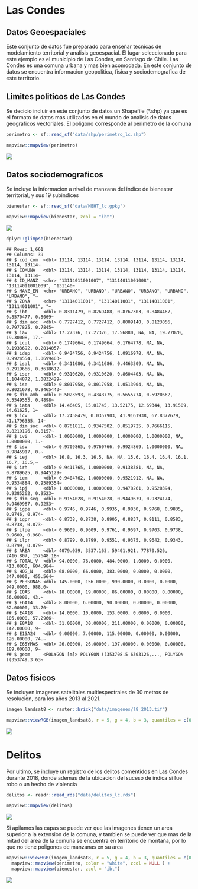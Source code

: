 Las Condes
================

## Datos Geoespaciales

Este conjunto de datos fue preparado para enseñar tecnicas de
modelamiento territorial y analisis geoespacial. El lugar seleccionado
para este ejemplo es el municipio de Las Condes, en Santiago de Chile.
Las Condes es una comuna urbana y mas bien acomodada. En este conjunto
de datos se encuentra informacion geopolitica, fisica y sociodemografica
de este territorio.

## Limites politicos de Las Condes

Se decicio incluir en este conjunto de datos un Shapefile (\*.shp) ya
que es el formato de datos mas utilizados en el mundo de analisis de
datos geograficos vectoriales. El poligono corresponde al perimetro de
la comuna

``` r
perimetro <- sf::read_sf("data/shp/perimetro_lc.shp")

mapview::mapview(perimetro)
```

![](README_files/figure-gfm/perimetro-1.png)<!-- -->

## Datos sociodemograficos

Se incluye la informacion a nivel de manzana del indice de bienestar
territorial, y sus 19 subindices

``` r
bienestar <- sf::read_sf("data/MBHT_lc.gpkg")

mapview::mapview(bienestar, zcol = "ibt")
```

![](README_files/figure-gfm/matriz%20de%20bienestar%20territorial-1.png)<!-- -->

``` r
dplyr::glimpse(bienestar)
```

    ## Rows: 1,661
    ## Columns: 39
    ## $ cod_com  <dbl> 13114, 13114, 13114, 13114, 13114, 13114, 13114, 13114, 13114~
    ## $ COMUNA   <dbl> 13114, 13114, 13114, 13114, 13114, 13114, 13114, 13114, 13114~
    ## $ ID_MANZ  <chr> "13114011001007", "13114011001008", "13114011001009", "131140~
    ## $ MANZ_EN  <chr> "URBANO", "URBANO", "URBANO", "URBANO", "URBANO", "URBANO", "~
    ## $ ZONA     <chr> "13114011001", "13114011001", "13114011001", "13114011001", "~
    ## $ ibt      <dbl> 0.8311479, 0.8269488, 0.8767303, 0.8484467, 0.8570477, 0.8069~
    ## $ dim_acc  <dbl> 0.7727412, 0.7727412, 0.8009140, 0.8123056, 0.7977825, 0.7845~
    ## $ iav      <dbl> 17.27376, 17.27376, 17.56880, NA, NA, 19.77070, 19.30008, 17.~
    ## $ icul     <dbl> 0.1749664, 0.1749664, 0.1764778, NA, NA, 0.1933692, 0.2014057~
    ## $ idep     <dbl> 0.9424756, 0.9424756, 1.0916978, NA, NA, 0.9924554, 1.0699403~
    ## $ isal     <dbl> 0.3411686, 0.3411686, 0.4463309, NA, NA, 0.2919666, 0.3618612~
    ## $ iser     <dbl> 0.9310620, 0.9310620, 0.8604403, NA, NA, 1.1044872, 1.0832429~
    ## $ ise      <dbl> 0.8017958, 0.8017958, 1.0513904, NA, NA, 0.8021678, 0.9465443~
    ## $ dim_amb  <dbl> 0.5023593, 0.4348775, 0.5655774, 0.5920662, 0.5549553, 0.4898~
    ## $ iata     <dbl> 14.46405, 15.01745, 13.52175, 12.69344, 13.91509, 14.61625, 1~
    ## $ icv      <dbl> 17.2458479, 0.0357903, 41.9161938, 67.8377679, 41.1796335, 14~
    ## $ dim_soc  <dbl> 0.8761811, 0.9347502, 0.8519725, 0.7666115, 0.8219196, 0.8157~
    ## $ ivi      <dbl> 1.0000000, 1.0000000, 1.0000000, 1.0000000, NA, 1.0000000, 1.~
    ## $ isv      <dbl> 0.9709865, 0.9760766, 0.9924869, 1.0000000, NA, 0.9845917, 0.~
    ## $ iej      <dbl> 16.8, 16.3, 16.5, NA, NA, 15.6, 16.4, 16.4, 16.1, 16.7, 16.5,~
    ## $ irh      <dbl> 0.9411765, 1.0000000, 0.9138381, NA, NA, 0.8789625, 0.9445129~
    ## $ iem      <dbl> 0.9404762, 1.0000000, 0.9521912, NA, NA, 0.9534884, 0.9589354~
    ## $ ipj      <dbl> 1.0000000, 1.0000000, 0.9478261, 0.9528394, 0.9385262, 0.9523~
    ## $ dim_seg  <dbl> 0.9154028, 0.9154028, 0.9449679, 0.9324174, 0.9469987, 0.9253~
    ## $ igpe     <dbl> 0.9746, 0.9746, 0.9935, 0.9830, 0.9768, 0.9835, 0.9746, 0.974~
    ## $ igpr     <dbl> 0.8738, 0.8738, 0.8905, 0.8837, 0.9111, 0.8583, 0.8738, 0.873~
    ## $ ilpe     <dbl> 0.9609, 0.9609, 0.9761, 0.9597, 0.9703, 0.9738, 0.9609, 0.960~
    ## $ ilpr     <dbl> 0.8799, 0.8799, 0.9551, 0.9375, 0.9642, 0.9343, 0.8799, 0.879~
    ## $ AREA     <dbl> 4079.039, 3537.163, 59401.921, 77870.526, 2416.807, 157648.18~
    ## $ TOTAL_V  <dbl> 94.0000, 76.0000, 484.0000, 1.0000, 0.0000, 413.0000, 604.984~
    ## $ HOG_N    <dbl> 68.0000, 66.0000, 383.0000, 0.0000, 0.0000, 347.0000, 455.564~
    ## $ PERSONAS <dbl> 145.0000, 156.0000, 990.0000, 0.0000, 0.0000, 949.0000, 988.0~
    ## $ E0A5     <dbl> 18.00000, 19.00000, 86.00000, 0.00000, 0.00000, 56.00000, 43.~
    ## $ E6A14    <dbl> 8.00000, 6.00000, 90.00000, 0.00000, 0.00000, 62.00000, 33.70~
    ## $ E4A18    <dbl> 14.0000, 10.0000, 153.0000, 0.0000, 0.0000, 105.0000, 57.2966~
    ## $ E0A18    <dbl> 31.00000, 30.00000, 211.00000, 0.00000, 0.00000, 142.00000, 9~
    ## $ E15A24   <dbl> 9.00000, 7.00000, 115.00000, 0.00000, 0.00000, 126.00000, 74.~
    ## $ E65YMAS  <dbl> 26.00000, 26.00000, 197.00000, 0.00000, 0.00000, 189.00000, 9~
    ## $ geom     <POLYGON [m]> POLYGON ((353708.5 6303126,..., POLYGON ((353749.3 63~

## Datos fisicos

Se incluyen imagenes satelitales multiespectrales de 30 metros de
resolucion, para los años 2013 al 2021.

``` r
imagen_landsat8 <- raster::brick("data/imagenes/l8_2013.tif")

mapview::viewRGB(imagen_landsat8, r = 5, g = 4, b = 3, quantiles = c(0.05, .95))
```

![](README_files/figure-gfm/satelitales-1.png)<!-- -->

# Delitos

Por ultimo, se incluye un registro de los delitos comentidos en Las
Condes durante 2018, donde ademas de la ubicacion del suceso de indica
si fue robo o un hecho de violencia

``` r
delitos <- readr::read_rds("data/delitos_lc.rds")

mapview::mapview(delitos)
```

![](README_files/figure-gfm/delitos-1.png)<!-- -->

Si apilamos las capas se puede ver que las imagenes tienen un area
superior a la extension de la comuna, y tambien se puede ver que mas de
la mitad del area de la comuna se encuentra en territorio de montaña,
por lo que no tiene poligonos de manzanas en su area

``` r
mapview::viewRGB(imagen_landsat8, r = 5, g = 4, b = 3, quantiles = c(0.05, .95)) +
  mapview::mapview(perimetro, color = "white", zcol = NULL ) +
  mapview::mapview(bienestar, zcol = "ibt")
```

![](README_files/figure-gfm/unnamed-chunk-1-1.png)<!-- -->
